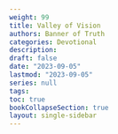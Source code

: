 ```yaml
---
weight: 99
title: Valley of Vision
authors: Banner of Truth
categories: Devotional
description: 
draft: false
date: "2023-09-05"
lastmod: "2023-09-05"
series: null
tags:
toc: true
bookCollapseSection: true
layout: single-sidebar
---
```






